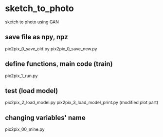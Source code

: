 # sketch_to_photo
sketch to photo using GAN


## save file as npy, npz
pix2pix_0_save_old.py
pix2pix_0_save_new.py

## define functions, main code (train)
pix2pix_1_run.py

## test (load model)
pix2pix_2_load_model.py
pix2pix_3_load_model_print.py (modified plot part)

## changing variables' name
pix2pix_00_mine.py

